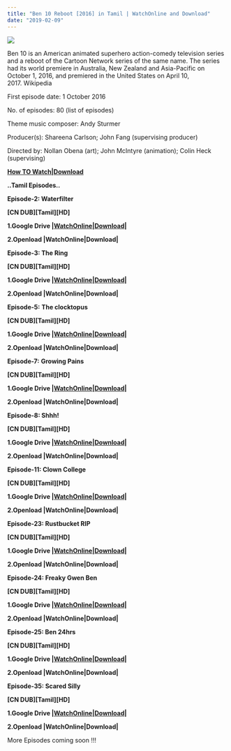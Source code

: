 ```yaml
---
title: "Ben 10 Reboot [2016] in Tamil | WatchOnline and Download"
date: "2019-02-09"
---
```


[![](https://2.bp.blogspot.com/-bimCxiW42I4/Wu6QjDl9MVI/AAAAAAAAA38/YwLrfM31ow0eEL-BwNjLBrjAZ8xyweH9wCLcBGAs/s320/BEN{7cef396fa903dffab2382e8bc80965065ad0174c8eee63d5f3956c33ffbf8496}2B10{7cef396fa903dffab2382e8bc80965065ad0174c8eee63d5f3956c33ffbf8496}2BREBOOT.jpg)](https://2.bp.blogspot.com/-bimCxiW42I4/Wu6QjDl9MVI/AAAAAAAAA38/YwLrfM31ow0eEL-BwNjLBrjAZ8xyweH9wCLcBGAs/s1600/BEN{7cef396fa903dffab2382e8bc80965065ad0174c8eee63d5f3956c33ffbf8496}2B10{7cef396fa903dffab2382e8bc80965065ad0174c8eee63d5f3956c33ffbf8496}2BREBOOT.jpg)

Ben 10 is an American animated superhero action-comedy television series and a reboot of the Cartoon Network series of the same name. The series had its world premiere in Australia, New Zealand and Asia-Pacific on October 1, 2016, and premiered in the United States on April 10, 2017. Wikipedia

First episode date: 1 October 2016

No. of episodes: 80 (list of episodes)

Theme music composer: Andy Sturmer

Producer(s): Shareena Carlson; John Fang (supervising producer)

Directed by: Nollan Obena (art); John McIntyre (animation); Colin Heck (supervising)

  

**[How TO Watch|Download](https://tamilcartoontv.blogspot.com/p/blog-page.html)**

**..Tamil Episodes..**

**Episode-2: Waterfilter**

**\[CN DUB\]\[Tamil\]\[HD\]**

**1.Google Drive |****[WatchOnline|Download](https://drive.google.com/open?id=1S3PhXr-ES47pcd8tciS_fk1VP5yyAayn)****|**

**2.Openload |WatchOnline|Download|**

**Episode-3: The Ring**

**\[CN DUB\]\[Tamil\]\[HD\]**

**1.Google Drive |****[WatchOnline|Download](https://drive.google.com/open?id=1ruMSqca5G30pV9s_61hCqFTE8V6kKbgM)****|**

**2.Openload |WatchOnline|Download|**

**Episode-5:** **The clocktopus**

**\[CN DUB\]\[Tamil\]\[HD\]**

**1.Google Drive |****[WatchOnline|Download](https://drive.google.com/open?id=1Eb5oi7TGJwShq6k1eboz1muSdaW9LEGh)****|**

**2.Openload |WatchOnline|Download|**

**Episode-7:** **Growing Pains**

**\[CN DUB\]\[Tamil\]\[HD\]**

**1.Google Drive |****[WatchOnline|Download](https://drive.google.com/open?id=1pE5nPoNSnsUrLdco0Wp_lFwIFRxfZMh7)****|**

**2.Openload |WatchOnline|Download|**

**Episode-8: Shhh!**

**\[CN DUB\]\[Tamil\]\[HD\]**

**1.Google Drive |****[WatchOnline|Download](https://drive.google.com/open?id=1BGmRgZTCVIN4xqmTfZ_GUqZbdUh8m1Pb)****|**

**2.Openload |WatchOnline|Download|**

**Episode-11: Clown College**

**\[CN DUB\]\[Tamil\]\[HD\]**

**1.Google Drive |****[WatchOnline|Download](https://drive.google.com/open?id=1NXg39EUv-iPX0ktPCiODcFDyN6W35L_i)****|**

**2.Openload |WatchOnline|Download|**

**Episode-23: Rustbucket RIP**

**\[CN DUB\]\[Tamil\]\[HD\]**

**1.Google Drive |****[WatchOnline|Download](https://drive.google.com/open?id=1_1xYukSJkif6TSgW94bo62DlmY1P6Fj5)****|**

**2.Openload |WatchOnline|Download|** **​** 

**Episode-24: Freaky Gwen Ben**

**\[CN DUB\]\[Tamil\]\[HD\]**

**1.Google Drive |****[WatchOnline|Download](https://drive.google.com/open?id=1cDoWhquydKn8kiV-xrxA9bB3WqXAjh_7)****|**

**2.Openload |WatchOnline|Download|**

**Episode-25: Ben 24hrs**

**\[CN DUB\]\[Tamil\]\[HD\]**

**1.Google Drive |****[WatchOnline|Download](https://drive.google.com/open?id=169R2OxcSFsnNK4P621_O_mDbAutOf6Y8)****|**

**2.Openload |WatchOnline|Download|**

**Episode-35: Scared Silly**

**\[CN DUB\]\[Tamil\]\[HD\]**

**1.Google Drive |****[WatchOnline|Download](https://drive.google.com/open?id=1lGnAgz-hRAqB6-IbQ8AkQH5B3KouTmU1)****|**

**2.Openload |WatchOnline|Download|**

More Episodes coming soon !!!
